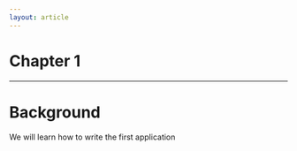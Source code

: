 ```yaml
---
layout: article
---
```

# Chapter 1

--------
# Background 


We will learn how to write the first application 